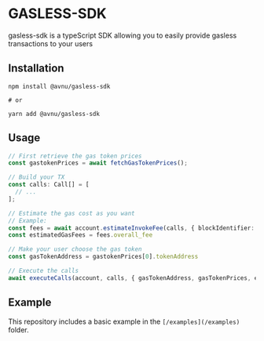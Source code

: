 # GASLESS-SDK

gasless-sdk is a typeScript SDK allowing you to easily provide gasless transactions to your users

## Installation

```shell
npm install @avnu/gasless-sdk

# or

yarn add @avnu/gasless-sdk
```

## Usage

```ts
// First retrieve the gas token prices
const gastokenPrices = await fetchGasTokenPrices();

// Build your TX
const calls: Call[] = [
  // ...
];

// Estimate the gas cost as you want
// Example: 
const fees = await account.estimateInvokeFee(calls, { blockIdentifier: 'latest', skipValidate: true })
const estimatedGasFees = fees.overall_fee

// Make your user choose the gas token
const gasTokenAddress = gastokenPrices[0].tokenAddress

// Execute the calls
await executeCalls(account, calls, { gasTokenAddress, gasTokenPrices, estimatedGasFees })
```

## Example

This repository includes a basic example in the `[/examples](/examples)` folder.
